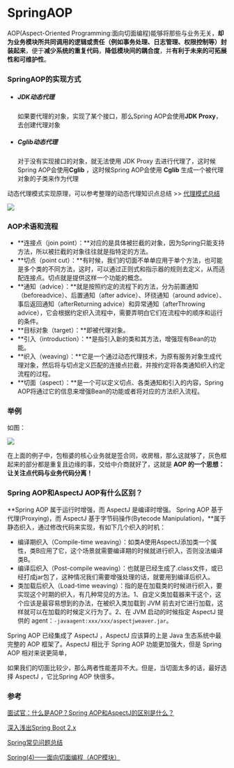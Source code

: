 # SpringAOP

AOP(Aspect-Oriented Programming:面向切面编程)能够将那些与业务无关，**却为业务模块所共同调用的逻辑或责任（例如事务处理、日志管理、权限控制等）封装起来**，便于**减少系统的重复代码**，**降低模块间的耦合度**，并**有利于未来的可拓展性和可维护性**。

### SpringAOP的实现方式

* ##### JDK动态代理

  如果要代理的对象，实现了某个接口，那么Spring AOP会使用**JDK Proxy**，去创建代理对象

* ##### Cglib动态代理

  对于没有实现接口的对象，就无法使用 JDK Proxy 去进行代理了，这时候Spring AOP会使用**Cglib** ，这时候Spring AOP会使用 **Cglib** 生成一个被代理对象的子类来作为代理

动态代理模式实现原理，可以参考整理的动态代理知识点总结 >> [代理模式总结](javabase/proxy/代理模式总结.md)

![](/Users/sunwj/Documents/GitHub/JavaGitBook/image/SpringAOP动态代理.jpeg)

### AOP术语和流程

* **连接点（join point）：**对应的是具体被拦截的对象，因为Spring只能支持方法，所以被拦截的对象往往就是指特定的方法。
* **切点（point cut）：**有时候，我们的切面不单单应用于单个方法，也可能是多个类的不同方法，这时，可以通过正则式和指示器的规则去定义，从而适配连接点。切点就是提供这样一个功能的概念。
* **通知（advice）：**就是按照约定的流程下的方法，分为前置通知（beforeadvice）、后置通知（after advice）、环绕通知（around advice）、事后返回通知（afterReturning advice）和异常通知（afterThrowing advice），它会根据约定织入流程中，需要弄明白它们在流程中的顺序和运行的条件。
* **目标对象（target）：**即被代理对象。
* **引入（introduction）：**是指引入新的类和其方法，增强现有Bean的功能。
* **织入（weaving）：**它是一个通过动态代理技术，为原有服务对象生成代理对象，然后将与切点定义匹配的连接点拦截，并按约定将各类通知织入约定流程的过程。
* **切面（aspect）：**是一个可以定义切点、各类通知和引入的内容，Spring AOP将通过它的信息来增强Bean的功能或者将对应的方法织入流程。

### 举例

如图：

![](/Users/sunwj/Documents/GitHub/JavaGitBook/image/SpringAOP示例.png)

在上面的例子中，包租婆的核心业务就是签合同，收房租，那么这就够了，灰色框起来的部分都是重复且边缘的事，交给中介商就好了，这就是 **AOP 的一个思想：让关注点代码与业务代码分离！**

### Spring AOP和AspectJ AOP有什么区别？

**Spring AOP 属于运行时增强，而 AspectJ 是编译时增强。 Spring AOP 基于代理(Proxying)，而 AspectJ 基于字节码操作(Bytecode Manipulation)，**属于静态织入，通过修改代码来实现，有如下几个织入的时机：

* 编译期织入（Compile-time weaving）：如类A使用AspectJ添加类一个属性，类B应用了它，这个场景就需要编译期的时候就进行织入，否则没法编译类B。
*  编译后织入（Post-compile weaving）：也就是已经生成了.class文件，或已经打成jar包了，这种情况我们需要增强处理的话，就要用到编译后织入。
* 类加载后织入（Load-time weaving）：指的是在加载类的时候进行织入，要实现这个时期的织入，有几种常见的方法。1、自定义类加载器来干这个，这个应该是最容易想到的办法，在被织入类加载到 JVM 前去对它进行加载，这样就可以在加载的时候定义行为了。2、在 JVM 启动的时候指定 AspectJ 提供的 agent：`-javaagent:xxx/xxx/aspectjweaver.jar`。

Spring AOP 已经集成了 AspectJ ，AspectJ 应该算的上是 Java 生态系统中最完整的 AOP 框架了。AspectJ 相比于 Spring AOP 功能更加强大，但是 Spring AOP 相对来说更简单，

如果我们的切面比较少，那么两者性能差异不大。但是，当切面太多的话，最好选择 AspectJ ，它比Spring AOP 快很多。

### 参考

[面试官：什么是AOP？Spring AOP和AspectJ的区别是什么？](https://segmentfault.com/a/1190000022019122)

[深入浅出Spring Boot 2.x](https://book.douban.com/subject/30323325/)

[Spring常见问题总结](https://github.com/Snailclimb/JavaGuide/blob/master/docs/system-design/framework/spring/Spring%E5%B8%B8%E8%A7%81%E9%97%AE%E9%A2%98%E6%80%BB%E7%BB%93.md)

[Spring(4)——面向切面编程（AOP模块）](https://www.jianshu.com/p/994027425b44)
